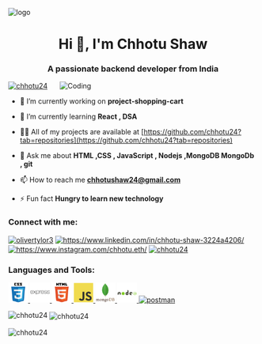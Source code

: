 ![logo](https://miro.medium.com/max/828/1*OxT7UjIwhklKE8d8SFyo7g.gif)
<h1 align="center">Hi 👋, I'm Chhotu Shaw</h1>
<h3 align="center">A passionate backend developer from India</h3>
<img align="right" alt="Coding" width="400" src="https://cdn.dribbble.com/users/1162077/screenshots/3848914/programmer.gif">

<p align="left"> <a href="https://github.com/ryo-ma/github-profile-trophy"><img src="https://github-profile-trophy.vercel.app/?username=chhotu24" alt="chhotu24" /></a> </p>

- 🔭 I’m currently working on **project-shopping-cart**

- 🌱 I’m currently learning **React , DSA**

- 👨‍💻 All of my projects are available at [https://github.com/chhotu24?tab=repositories](https://github.com/chhotu24?tab=repositories)

- 💬 Ask me about **HTML ,CSS , JavaScript , Nodejs ,MongoDB MongoDb , git**

- 📫 How to reach me **chhotushaw24@gmail.com**

- ⚡ Fun fact **Hungry to learn new technology**

<h3 align="left">Connect with me:</h3>
<p align="left">
<a href="https://twitter.com/olivertylor3" target="blank"><img align="center" src="https://raw.githubusercontent.com/rahuldkjain/github-profile-readme-generator/master/src/images/icons/Social/twitter.svg" alt="olivertylor3" height="30" width="40" /></a>
<a href="https://linkedin.com/in/https://www.linkedin.com/in/chhotu-shaw-3224a4206/" target="blank"><img align="center" src="https://raw.githubusercontent.com/rahuldkjain/github-profile-readme-generator/master/src/images/icons/Social/linked-in-alt.svg" alt="https://www.linkedin.com/in/chhotu-shaw-3224a4206/" height="30" width="40" /></a>
<a href="https://instagram.com/https://www.instagram.com/chhotu.eth/" target="blank"><img align="center" src="https://raw.githubusercontent.com/rahuldkjain/github-profile-readme-generator/master/src/images/icons/Social/instagram.svg" alt="https://www.instagram.com/chhotu.eth/" height="30" width="40" /></a>
<a href="https://www.leetcode.com/chhotu24" target="blank"><img align="center" src="https://raw.githubusercontent.com/rahuldkjain/github-profile-readme-generator/master/src/images/icons/Social/leet-code.svg" alt="chhotu24" height="30" width="40" /></a>
</p>

<h3 align="left">Languages and Tools:</h3>
<p align="left"> <a href="https://www.w3schools.com/css/" target="_blank" rel="noreferrer"> <img src="https://raw.githubusercontent.com/devicons/devicon/master/icons/css3/css3-original-wordmark.svg" alt="css3" width="40" height="40"/> </a> <a href="https://expressjs.com" target="_blank" rel="noreferrer"> <img src="https://raw.githubusercontent.com/devicons/devicon/master/icons/express/express-original-wordmark.svg" alt="express" width="40" height="40"/> </a> <a href="https://www.w3.org/html/" target="_blank" rel="noreferrer"> <img src="https://raw.githubusercontent.com/devicons/devicon/master/icons/html5/html5-original-wordmark.svg" alt="html5" width="40" height="40"/> </a> <a href="https://developer.mozilla.org/en-US/docs/Web/JavaScript" target="_blank" rel="noreferrer"> <img src="https://raw.githubusercontent.com/devicons/devicon/master/icons/javascript/javascript-original.svg" alt="javascript" width="40" height="40"/> </a> <a href="https://www.mongodb.com/" target="_blank" rel="noreferrer"> <img src="https://raw.githubusercontent.com/devicons/devicon/master/icons/mongodb/mongodb-original-wordmark.svg" alt="mongodb" width="40" height="40"/> </a> <a href="https://nodejs.org" target="_blank" rel="noreferrer"> <img src="https://raw.githubusercontent.com/devicons/devicon/master/icons/nodejs/nodejs-original-wordmark.svg" alt="nodejs" width="40" height="40"/> </a> <a href="https://postman.com" target="_blank" rel="noreferrer"> <img src="https://www.vectorlogo.zone/logos/getpostman/getpostman-icon.svg" alt="postman" width="40" height="40"/> </a> </p>

<p><img align="left" src="https://github-readme-stats.vercel.app/api/top-langs?username=chhotu24&show_icons=true&locale=en&layout=compact" alt="chhotu24" /></p>

<p>&nbsp;<img align="center" src="https://github-readme-stats.vercel.app/api?username=chhotu24&show_icons=true&locale=en" alt="chhotu24" /></p>

<p><img align="center" src="https://github-readme-streak-stats.herokuapp.com/?user=chhotu24&" alt="chhotu24" /></p>
